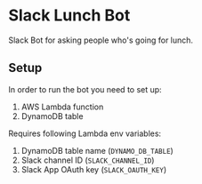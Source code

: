 # Slack Lunch Bot
Slack Bot for asking people who's going for lunch.
## Setup
In order to run the bot you need to set up:

1. AWS Lambda function
2. DynamoDB table

Requires following Lambda env variables:

1. DynamoDB table name (`DYNAMO_DB_TABLE`)
2. Slack channel ID (`SLACK_CHANNEL_ID`)
3. Slack App OAuth key (`SLACK_OAUTH_KEY`)

